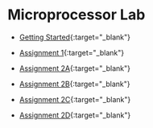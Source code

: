 # Microprocessor Lab

+ [Getting Started](https://raw.githubusercontent.com/tejasmorkar/SE/master/ml/ml00.asm){:target="_blank"}

+ [Assignment 1](https://raw.githubusercontent.com/tejasmorkar/SE/master/ml/ml01.asm){:target="_blank"}

+ [Assignment 2A](https://raw.githubusercontent.com/tejasmorkar/SE/master/ml/ml02a.asm){:target="_blank"}

+ [Assignment 2B](https://raw.githubusercontent.com/tejasmorkar/SE/master/ml/ml02b.asm){:target="_blank"}

+ [Assignment 2C](https://raw.githubusercontent.com/tejasmorkar/SE/master/ml/ml02c.asm){:target="_blank"}

+ [Assignment 2D](https://raw.githubusercontent.com/tejasmorkar/SE/master/ml/ml02d.asm){:target="_blank"}

